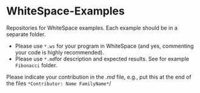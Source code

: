 # WhiteSpace-Examples
Repositories for WhiteSpace examples. Each example should be in a
separate folder.
- Please use `*.ws` for your program in WhiteSpace (and yes,
  commenting your code is highly recommended).
- Please use `*.md`for description and expected results.
See for example `Fibonacci` folder. 

Please indicate your contribution in the *.md* file, e.g., put this at
the end of the files `*Contributor: Name FamilyName*`/
